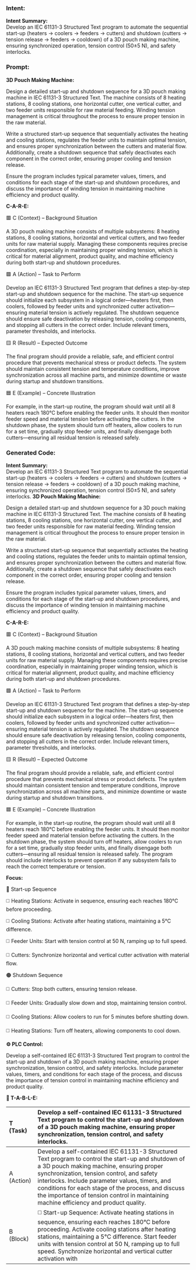 ### Intent:
**Intent Summary:**  
Develop an IEC 61131-3 Structured Text program to automate the sequential start-up (heaters → coolers → feeders → cutters) and shutdown (cutters → tension release → feeders → cooldown) of a 3D pouch making machine, ensuring synchronized operation, tension control (50±5 N), and safety interlocks.

### Prompt:
**3D Pouch Making Machine:**

Design a detailed start-up and shutdown sequence for a 3D pouch making machine in IEC 61131-3 Structured Text. The machine consists of 8 heating stations, 8 cooling stations, one horizontal cutter, one vertical cutter, and two feeder units responsible for raw material feeding. Winding tension management is critical throughout the process to ensure proper tension in the raw material.

Write a structured start-up sequence that sequentially activates the heating and cooling stations, regulates the feeder units to maintain optimal tension, and ensures proper synchronization between the cutters and material flow. Additionally, create a shutdown sequence that safely deactivates each component in the correct order, ensuring proper cooling and tension release.

Ensure the program includes typical parameter values, timers, and conditions for each stage of the start-up and shutdown procedures, and discuss the importance of winding tension in maintaining machine efficiency and product quality.

**C-A-R-E:**

🟥 C (Context) – Background Situation

A 3D pouch making machine consists of multiple subsystems: 8 heating stations, 8 cooling stations, horizontal and vertical cutters, and two feeder units for raw material supply. Managing these components requires precise coordination, especially in maintaining proper winding tension, which is critical for material alignment, product quality, and machine efficiency during both start-up and shutdown procedures.

🟩 A (Action) – Task to Perform

Develop an IEC 61131-3 Structured Text program that defines a step-by-step start-up and shutdown sequence for the machine. The start-up sequence should initialize each subsystem in a logical order—heaters first, then coolers, followed by feeder units and synchronized cutter activation—ensuring material tension is actively regulated. The shutdown sequence should ensure safe deactivation by releasing tension, cooling components, and stopping all cutters in the correct order. Include relevant timers, parameter thresholds, and interlocks.

🟨 R (Result) – Expected Outcome

The final program should provide a reliable, safe, and efficient control procedure that prevents mechanical stress or product defects. The system should maintain consistent tension and temperature conditions, improve synchronization across all machine parts, and minimize downtime or waste during startup and shutdown transitions.

🟦 E (Example) – Concrete Illustration

For example, in the start-up routine, the program should wait until all 8 heaters reach 180°C before enabling the feeder units. It should then monitor feeder speed and material tension before activating the cutters. In the shutdown phase, the system should turn off heaters, allow coolers to run for a set time, gradually stop feeder units, and finally disengage both cutters—ensuring all residual tension is released safely.

### Generated Code:
**Intent Summary:**  
Develop an IEC 61131-3 Structured Text program to automate the sequential start-up (heaters → coolers → feeders → cutters) and shutdown (cutters → tension release → feeders → cooldown) of a 3D pouch making machine, ensuring synchronized operation, tension control (50±5 N), and safety interlocks.
**3D Pouch Making Machine:**

Design a detailed start-up and shutdown sequence for a 3D pouch making machine in IEC 61131-3 Structured Text. The machine consists of 8 heating stations, 8 cooling stations, one horizontal cutter, one vertical cutter, and two feeder units responsible for raw material feeding. Winding tension management is critical throughout the process to ensure proper tension in the raw material.

Write a structured start-up sequence that sequentially activates the heating and cooling stations, regulates the feeder units to maintain optimal tension, and ensures proper synchronization between the cutters and material flow. Additionally, create a shutdown sequence that safely deactivates each component in the correct order, ensuring proper cooling and tension release.

Ensure the program includes typical parameter values, timers, and conditions for each stage of the start-up and shutdown procedures, and discuss the importance of winding tension in maintaining machine efficiency and product quality.

**C-A-R-E:**

🟥 C (Context) – Background Situation

A 3D pouch making machine consists of multiple subsystems: 8 heating stations, 8 cooling stations, horizontal and vertical cutters, and two feeder units for raw material supply. Managing these components requires precise coordination, especially in maintaining proper winding tension, which is critical for material alignment, product quality, and machine efficiency during both start-up and shutdown procedures.

🟩 A (Action) – Task to Perform

Develop an IEC 61131-3 Structured Text program that defines a step-by-step start-up and shutdown sequence for the machine. The start-up sequence should initialize each subsystem in a logical order—heaters first, then coolers, followed by feeder units and synchronized cutter activation—ensuring material tension is actively regulated. The shutdown sequence should ensure safe deactivation by releasing tension, cooling components, and stopping all cutters in the correct order. Include relevant timers, parameter thresholds, and interlocks.

🟨 R (Result) – Expected Outcome

The final program should provide a reliable, safe, and efficient control procedure that prevents mechanical stress or product defects. The system should maintain consistent tension and temperature conditions, improve synchronization across all machine parts, and minimize downtime or waste during startup and shutdown transitions.

🟦 E (Example) – Concrete Illustration

For example, in the start-up routine, the program should wait until all 8 heaters reach 180°C before enabling the feeder units. It should then monitor feeder speed and material tension before activating the cutters. In the shutdown phase, the system should turn off heaters, allow coolers to run for a set time, gradually stop feeder units, and finally disengage both cutters—ensuring all residual tension is released safely. The program should include interlocks to prevent operation if any subsystem fails to reach the correct temperature or tension.

**Focus:**

🔴 Start-up Sequence

◻️ Heating Stations: Activate in sequence, ensuring each reaches 180°C before proceeding.

◻️ Cooling Stations: Activate after heating stations, maintaining a 5°C difference.

◻️ Feeder Units: Start with tension control at 50 N, ramping up to full speed.

◻️ Cutters: Synchronize horizontal and vertical cutter activation with material flow.

🟠 Shutdown Sequence

◻️ Cutters: Stop both cutters, ensuring tension release.

◻️ Feeder Units: Gradually slow down and stop, maintaining tension control.

◻️ Cooling Stations: Allow coolers to run for 5 minutes before shutting down.

◻️ Heating Stations: Turn off heaters, allowing components to cool down.

**⚙️ PLC Control:**

Develop a self-contained IEC 61131-3 Structured Text program to control the start-up and shutdown of a 3D pouch making machine, ensuring proper synchronization, tension control, and safety interlocks. Include parameter values, timers, and conditions for each stage of the process, and discuss the importance of tension control in maintaining machine efficiency and product quality.

**📝 T-A-B-L-E:**

| T (Task) | Develop a self-contained IEC 61131-3 Structured Text program to control the start-up and shutdown of a 3D pouch making machine, ensuring proper synchronization, tension control, and safety interlocks. |
| :--- | :--- |
| A (Action) | Develop a self-contained IEC 61131-3 Structured Text program to control the start-up and shutdown of a 3D pouch making machine, ensuring proper synchronization, tension control, and safety interlocks. Include parameter values, timers, and conditions for each stage of the process, and discuss the importance of tension control in maintaining machine efficiency and product quality. |
| B (Block) | ◻️ Start-up Sequence: Activate heating stations in sequence, ensuring each reaches 180°C before proceeding. Activate cooling stations after heating stations, maintaining a 5°C difference. Start feeder units with tension control at 50 N, ramping up to full speed. Synchronize horizontal and vertical cutter activation with
